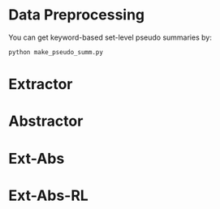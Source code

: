# Data Preprocessing
You can get keyword-based set-level pseudo summaries by:
```
python make_pseudo_summ.py
```

# Extractor

# Abstractor

# Ext-Abs

# Ext-Abs-RL
